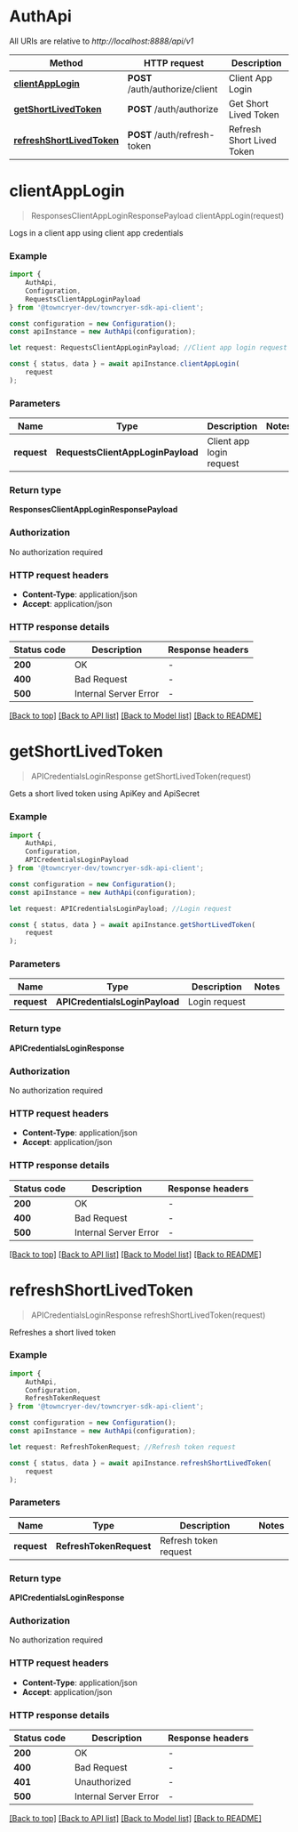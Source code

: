 # AuthApi

All URIs are relative to *http://localhost:8888/api/v1*

|Method | HTTP request | Description|
|------------- | ------------- | -------------|
|[**clientAppLogin**](#clientapplogin) | **POST** /auth/authorize/client | Client App Login|
|[**getShortLivedToken**](#getshortlivedtoken) | **POST** /auth/authorize | Get Short Lived Token|
|[**refreshShortLivedToken**](#refreshshortlivedtoken) | **POST** /auth/refresh-token | Refresh Short Lived Token|

# **clientAppLogin**
> ResponsesClientAppLoginResponsePayload clientAppLogin(request)

Logs in a client app using client app credentials

### Example

```typescript
import {
    AuthApi,
    Configuration,
    RequestsClientAppLoginPayload
} from '@towncryer-dev/towncryer-sdk-api-client';

const configuration = new Configuration();
const apiInstance = new AuthApi(configuration);

let request: RequestsClientAppLoginPayload; //Client app login request

const { status, data } = await apiInstance.clientAppLogin(
    request
);
```

### Parameters

|Name | Type | Description  | Notes|
|------------- | ------------- | ------------- | -------------|
| **request** | **RequestsClientAppLoginPayload**| Client app login request | |


### Return type

**ResponsesClientAppLoginResponsePayload**

### Authorization

No authorization required

### HTTP request headers

 - **Content-Type**: application/json
 - **Accept**: application/json


### HTTP response details
| Status code | Description | Response headers |
|-------------|-------------|------------------|
|**200** | OK |  -  |
|**400** | Bad Request |  -  |
|**500** | Internal Server Error |  -  |

[[Back to top]](#) [[Back to API list]](../README.md#documentation-for-api-endpoints) [[Back to Model list]](../README.md#documentation-for-models) [[Back to README]](../README.md)

# **getShortLivedToken**
> APICredentialsLoginResponse getShortLivedToken(request)

Gets a short lived token using ApiKey and ApiSecret

### Example

```typescript
import {
    AuthApi,
    Configuration,
    APICredentialsLoginPayload
} from '@towncryer-dev/towncryer-sdk-api-client';

const configuration = new Configuration();
const apiInstance = new AuthApi(configuration);

let request: APICredentialsLoginPayload; //Login request

const { status, data } = await apiInstance.getShortLivedToken(
    request
);
```

### Parameters

|Name | Type | Description  | Notes|
|------------- | ------------- | ------------- | -------------|
| **request** | **APICredentialsLoginPayload**| Login request | |


### Return type

**APICredentialsLoginResponse**

### Authorization

No authorization required

### HTTP request headers

 - **Content-Type**: application/json
 - **Accept**: application/json


### HTTP response details
| Status code | Description | Response headers |
|-------------|-------------|------------------|
|**200** | OK |  -  |
|**400** | Bad Request |  -  |
|**500** | Internal Server Error |  -  |

[[Back to top]](#) [[Back to API list]](../README.md#documentation-for-api-endpoints) [[Back to Model list]](../README.md#documentation-for-models) [[Back to README]](../README.md)

# **refreshShortLivedToken**
> APICredentialsLoginResponse refreshShortLivedToken(request)

Refreshes a short lived token

### Example

```typescript
import {
    AuthApi,
    Configuration,
    RefreshTokenRequest
} from '@towncryer-dev/towncryer-sdk-api-client';

const configuration = new Configuration();
const apiInstance = new AuthApi(configuration);

let request: RefreshTokenRequest; //Refresh token request

const { status, data } = await apiInstance.refreshShortLivedToken(
    request
);
```

### Parameters

|Name | Type | Description  | Notes|
|------------- | ------------- | ------------- | -------------|
| **request** | **RefreshTokenRequest**| Refresh token request | |


### Return type

**APICredentialsLoginResponse**

### Authorization

No authorization required

### HTTP request headers

 - **Content-Type**: application/json
 - **Accept**: application/json


### HTTP response details
| Status code | Description | Response headers |
|-------------|-------------|------------------|
|**200** | OK |  -  |
|**400** | Bad Request |  -  |
|**401** | Unauthorized |  -  |
|**500** | Internal Server Error |  -  |

[[Back to top]](#) [[Back to API list]](../README.md#documentation-for-api-endpoints) [[Back to Model list]](../README.md#documentation-for-models) [[Back to README]](../README.md)

